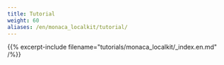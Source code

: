 ```yaml
---
title: Tutorial
weight: 60
aliases: /en/monaca_localkit/tutorial/
---
```


{{% excerpt-include filename="tutorials/monaca_localkit/_index.en.md" /%}}
